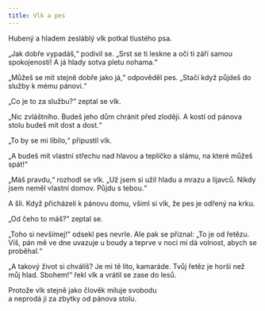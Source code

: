 ```yaml
---
title: Vlk a pes
---
```


Hubený a hladem zesláblý vlk potkal tlustého psa.

„Jak dobře vypadáš,“ podivil se. „Srst se ti leskne a oči ti září samou spokojeností! A já hlady sotva pletu nohama.“

„Můžeš se mít stejně dobře jako já,“ odpověděl pes. „Stačí když půjdeš do služby k mému pánovi.“

„Co je to za službu?“ zeptal se vlk.

„Nic zvláštního. Budeš jeho dům chránit před zloději. A kostí od pánova stolu budeš mít dost a dost.“

„To by se mi líbilo,“ připustil vlk.

„A budeš mít vlastní střechu nad hlavou a teplíčko a slámu, na které můžeš spát!“

„Máš pravdu,“ rozhodl se vlk. „Už jsem si užil hladu a mrazu a lijavců. Nikdy jsem neměl vlastní domov. Půjdu s tebou.“

A šli. Když přicházeli k pánovu domu, všiml si vlk, že pes je odře­ný na krku.

„Od čeho to máš?“ zeptal se.

„Toho si nevšímej!“ odsekl pes nevrle. Ale pak se přiznal: „To je od řetězu. Víš, pán mě ve dne uvazuje u boudy a teprve v noci mi dá volnost, abych se proběhal.“

„A takový život si chválíš? Je mi tě líto, kamaráde. Tvůj řetěz je horší než můj hlad. Sbohem!“ řekl vlk a vrátil se zase do lesů.

Protože vlk stejně jako člověk miluje svobodu  
a neprodá ji za zbytky od pánova stolu.
